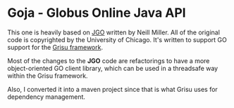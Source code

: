 Goja - Globus Online Java API
==========================

This one is heavily based on [JGO](http://confluence.globus.org/display/~neillm/JGOClient+Homepage) written by Neill Miller. All of the original code is copyrighted by the University of Chicago. It's written to support GO support for the [Grisu framework](https://github.com/grisu/grisu).

Most of the changes to the **JGO** code are refactorings to have a more object-oriented GO client library, which can be used in a threadsafe way within the Grisu framework.

Also, I converted it into a maven project since that is what Grisu uses for dependency management.

